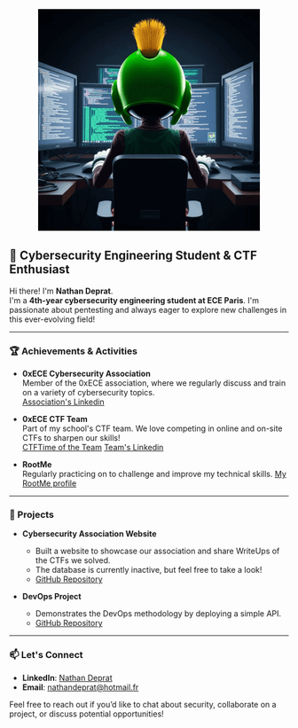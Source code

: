 
<div align="center">
  <img src="./img/marvin_hacker.gif" alt="marvin">
</div>


## 👋 Cybersecurity Engineering Student & CTF Enthusiast

Hi there! I'm **Nathan Deprat**.  
I'm a **4th-year cybersecurity engineering student at ECE Paris**. I'm passionate about pentesting and always eager to explore new challenges in this ever-evolving field!

---

### 🏆 Achievements & Activities

- **0xECE Cybersecurity Association**  
  Member of the 0xECE association, where we regularly discuss and train on a variety of cybersecurity topics.  
  [Association's Linkedin](https://www.linkedin.com/company/asso0xece)

- **0xECE CTF Team**  
  Part of my school's CTF team. We love competing in online and on-site CTFs to sharpen our skills!  
  [CTFTime of the Team](https://ctftime.org/team/216659)
  [Team's Linkedin](www.linkedin.com/in/nathan-deprat)

- **RootMe**  
  Regularly practicing on  to challenge and improve my technical skills.
  [My RootMe profile](https://www.root-me.org/Mac-812606)

---

### 🚀 Projects

- **Cybersecurity Association Website**  
  - Built a website to showcase our association and share WriteUps of the CTFs we solved.  
  - The database is currently inactive, but feel free to take a look!  
  - [GitHub Repository](https://github.com/Macbucheron1/0xECE-WebSite)

- **DevOps Project**  
  - Demonstrates the DevOps methodology by deploying a simple API.  
  - [GitHub Repository](https://github.com/Macbucheron1/Devops-Template)

---

### 📫 Let's Connect

- **LinkedIn**: [Nathan Deprat](https://www.linkedin.com/in/nathan-deprat/)  
- **Email**: [nathandeprat@hotmail.fr](mailto:ton.email@nathandeprat@hotmail.fr)

Feel free to reach out if you’d like to chat about security, collaborate on a project, or discuss potential opportunities!
